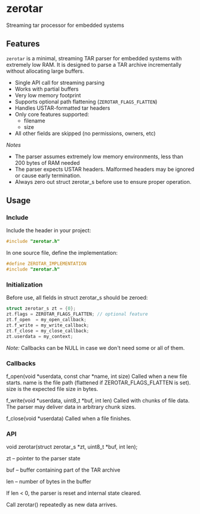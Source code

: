 # zerotar

Streaming tar processor for embedded systems

## Features

`zerotar` is a minimal, streaming TAR parser for embedded systems with extremely low RAM. It is designed to parse a TAR archive incrementally without allocating large buffers.

- Single API call for streaming parsing
- Works with partial buffers
- Very low memory footprint
- Supports optional path flattening (`ZEROTAR_FLAGS_FLATTEN`)
- Handles USTAR-formatted tar headers
- Only core features supported:
  - filename
  - size
- All other fields are skipped (no permissions, owners, etc)

_Notes_

- The parser assumes extremely low memory environments, less than 200 bytes of RAM needed
- The parser expects USTAR headers. Malformed headers may be ignored or cause early termination.
- Always zero out struct zerotar_s before use to ensure proper operation.

## Usage

### Include

Include the header in your project:

```c
#include "zerotar.h"
```
In one source file, define the implementation:

```c
#define ZEROTAR_IMPLEMENTATION
#include "zerotar.h"
```

### Initialization

Before use, all fields in struct zerotar_s should be zeroed:

```c
struct zerotar_s zt = {0};
zt.flags = ZEROTAR_FLAGS_FLATTEN; // optional feature
zt.f_open  = my_open_callback;
zt.f_write = my_write_callback;
zt.f_close = my_close_callback;
zt.userdata = my_context;
```

_Note:_ Callbacks can be NULL in case we don't need some or all of them.

### Callbacks

f_open(void *userdata, const char *name, int size)
Called when a new file starts. name is the file path (flattened if ZEROTAR_FLAGS_FLATTEN is set). size is the expected file size in bytes.

f_write(void *userdata, uint8_t *buf, int len)
Called with chunks of file data. The parser may deliver data in arbitrary chunk sizes.

f_close(void *userdata)
Called when a file finishes.

### API

void zerotar(struct zerotar_s *zt, uint8_t *buf, int len);

zt – pointer to the parser state

buf – buffer containing part of the TAR archive

len – number of bytes in the buffer

If len < 0, the parser is reset and internal state cleared.

Call zerotar() repeatedly as new data arrives.

